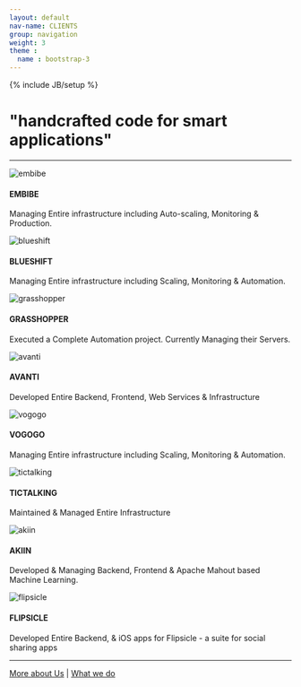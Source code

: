 ```yaml
---
layout: default
nav-name: CLIENTS
group: navigation
weight: 3
theme :
  name : bootstrap-3
---
```

{% include JB/setup %}

<h1 class="purple">"handcrafted code for smart applications"</h1>
<hr/>
<div class="content-block">
  <div class="row text">
    <div class="col-md-12">
      <div class="col-md-4">
        <div class="row">
          <div class="col-md-8 col-md-offset-2 client-image-height"><img alt="embibe" class="img-responsive client-image" src="{{ ASSET_PATH }}/images/embibe.png"></div>
        </div>
        <h4>EMBIBE</h4>
        <p>Managing Entire infrastructure including Auto-scaling, Monitoring & Production.</p>
      </div>
      <div class="col-md-4">
        <div class="row">
          <div class="col-md-8 col-md-offset-2 client-image-height"><img alt="blueshift" class="img-responsive client-image" src="{{ ASSET_PATH }}/images/blueshift.png"></div>
        </div>
        <h4>BLUESHIFT</h4>
        <p>Managing Entire infrastructure including Scaling, Monitoring & Automation.</p>
      </div>
      <div class="col-md-4">
        <div class="row">
          <div class="col-md-8 col-md-offset-2 client-image-height"><img alt="grasshopper" class="img-responsive client-image" src="{{ ASSET_PATH }}/images/grasshopper_logo.png"></div>
        </div>
        <h4>GRASSHOPPER</h4>
        <p>Executed a Complete Automation project. Currently Managing their Servers.</p>
      </div>
    </div>
  </div>
  <div class="row text">
    <div class="col-md-12">
      <div class="col-md-4">
        <div class="row">
          <div class="col-md-8 col-md-offset-2 client-image-height"><img alt="avanti" class="img-responsive client-image" src="{{ ASSET_PATH }}/images/avanti_logo_hindi-only.png"></div>
        </div>
        <h4>AVANTI</h4>
        <p>Developed Entire Backend, Frontend, Web Services & Infrastructure</p>
      </div>
      <div class="col-md-4">
        <div class="row">
          <div class="col-md-8 col-md-offset-2 client-image-height"><img alt="vogogo" class="img-responsive client-image" src="{{ ASSET_PATH }}/images/vogogologo-color.png"></div>
        </div>
        <h4>VOGOGO</h4>
        <p>Managing Entire infrastructure including Scaling, Monitoring & Automation.</p>
      </div>
      <div class="col-md-4">
        <div class="row">
          <div class="col-md-8 col-md-offset-2 client-image-height"><img alt="tictalking" class="img-responsive client-image" src="{{ ASSET_PATH }}/images/tictalking.jpg"></div>
        </div>
        <h4>TICTALKING</h4>
        <p>Maintained & Managed Entire Infrastructure</p>
      </div>
    </div>
  </div>
  <div class="row text">
    <div class="col-md-12">
      <div class="col-md-4 col-md-offset-2">
        <div class="row">
          <div class="col-md-8 col-md-offset-2 client-image-height"><img alt="akiin" class="img-responsive client-image" src="{{ ASSET_PATH }}/images/aqqin_headlogofull_2x.png"></div>
        </div>
        <h4>AKIIN</h4>
        <p>Developed & Managing Backend, Frontend & Apache Mahout based Machine Learning.</p>
      </div>
      <div class="col-md-4">
        <div class="row">
          <div class="col-md-8 col-md-offset-2 client-image-height"><img alt="flipsicle" class="img-responsive client-image client-image-height" src="{{ ASSET_PATH }}/images/popsicle.png"></div>
        </div>
        <h4>FLIPSICLE</h4>
        <p>Developed Entire Backend, & iOS apps for Flipsicle - a suite for social sharing apps</p>
      </div>
    </div>
  </div>
</div>
<hr/>
<div class="content-block">
  <p class="text">
    <a href="http://codeignition.co/about.html">More about Us</a>
    |
    <a href="http://codeignition.co/services.html">What we do</a>
  </p>
</div>
